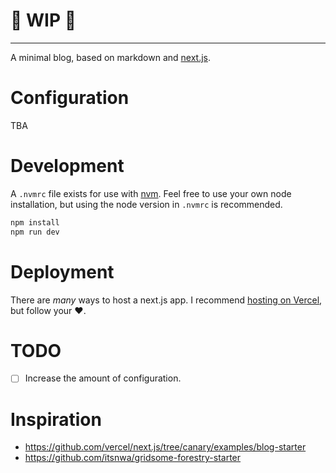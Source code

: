 # 🚧 WIP 🚧

---

A minimal blog, based on markdown and [next.js](https://nextjs.org/).

# Configuration

TBA

# Development

A `.nvmrc` file exists for use with [nvm](https://github.com/nvm-sh/nvm). Feel free to use your own node installation, but using the node version in `.nvmrc` is recommended.

```bash
npm install
npm run dev
```

# Deployment

There are _many_ ways to host a next.js app. I recommend [hosting on Vercel](https://vercel.com/docs/next.js/overview), but follow your ❤️.

# TODO

- [ ] Increase the amount of configuration.

# Inspiration

* https://github.com/vercel/next.js/tree/canary/examples/blog-starter
* https://github.com/itsnwa/gridsome-forestry-starter
